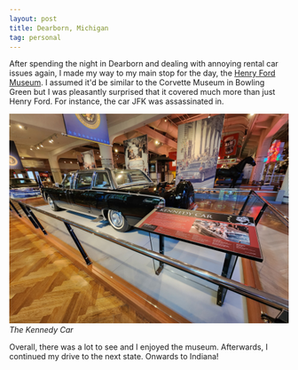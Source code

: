 ```yaml
---
layout: post
title: Dearborn, Michigan
tag: personal
---
```


After spending the night in Dearborn and dealing with annoying rental car issues again, I made my way to my main stop for the day, the [Henry Ford Museum](https://www.thehenryford.org). I assumed it'd be similar to the Corvette Museum in Bowling Green but I was pleasantly surprised that it covered much more than just Henry Ford. For instance, the car JFK was assassinated in.

![Kennedy Car](/blog/assets/20230731_124501.jpg)
*The Kennedy Car*

Overall, there was a lot to see and I enjoyed the museum. Afterwards, I continued my drive to the next state. Onwards to Indiana!
